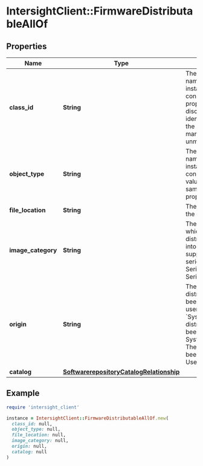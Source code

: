 # IntersightClient::FirmwareDistributableAllOf

## Properties

| Name | Type | Description | Notes |
| ---- | ---- | ----------- | ----- |
| **class_id** | **String** | The fully-qualified name of the instantiated, concrete type. This property is used as a discriminator to identify the type of the payload when marshaling and unmarshaling data. | [default to &#39;firmware.Distributable&#39;] |
| **object_type** | **String** | The fully-qualified name of the instantiated, concrete type. The value should be the same as the &#39;ClassId&#39; property. | [default to &#39;firmware.Distributable&#39;] |
| **file_location** | **String** | The file location of the distributable. | [optional] |
| **image_category** | **String** | The category into which the distributable falls into according to the supported platform series. For e.g.; C-Series/B-Series/Infrastructure. | [optional] |
| **origin** | **String** | The source of the distributable. If it has been created by the user or system. * &#x60;System&#x60; - The distributable has been created by the System. * &#x60;User&#x60; - The distributable has been created by the User. | [optional][default to &#39;System&#39;] |
| **catalog** | [**SoftwarerepositoryCatalogRelationship**](SoftwarerepositoryCatalogRelationship.md) |  | [optional] |

## Example

```ruby
require 'intersight_client'

instance = IntersightClient::FirmwareDistributableAllOf.new(
  class_id: null,
  object_type: null,
  file_location: null,
  image_category: null,
  origin: null,
  catalog: null
)
```

